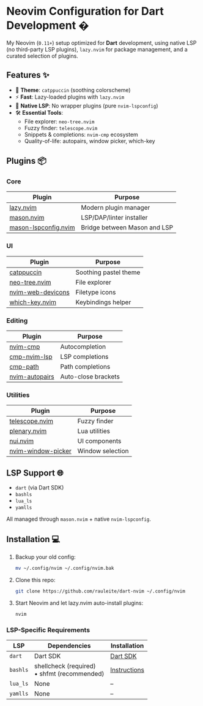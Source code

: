 # Neovim Configuration for Dart Development �

My Neovim (`0.11+`) setup optimized for **Dart** development, using native LSP (no third-party LSP plugins), `lazy.nvim` for package management, and a curated selection of plugins.

## Features ✨

- 🎨 **Theme**: `catppuccin` (soothing colorscheme)
- ⚡ **Fast**: Lazy-loaded plugins with `lazy.nvim`
- 🧩 **Native LSP**: No wrapper plugins (pure `nvim-lspconfig`)
- 🛠 **Essential Tools**:
  - File explorer: `neo-tree.nvim`
  - Fuzzy finder: `telescope.nvim`
  - Snippets & completions: `nvim-cmp` ecosystem
  - Quality-of-life: autopairs, window picker, which-key

## Plugins 📦

### Core
| Plugin | Purpose |
|--------|---------|
| [lazy.nvim](https://github.com/folke/lazy.nvim) | Modern plugin manager |
| [mason.nvim](https://github.com/williamboman/mason.nvim) | LSP/DAP/linter installer |
| [mason-lspconfig.nvim](https://github.com/williamboman/mason-lspconfig.nvim) | Bridge between Mason and LSP |

### UI
| Plugin | Purpose |
|--------|---------|
| [catppuccin](https://github.com/catppuccin/nvim) | Soothing pastel theme |
| [neo-tree.nvim](https://github.com/nvim-neo-tree/neo-tree.nvim) | File explorer |
| [nvim-web-devicons](https://github.com/nvim-tree/nvim-web-devicons) | Filetype icons |
| [which-key.nvim](https://github.com/folke/which-key.nvim) | Keybindings helper |

### Editing
| Plugin | Purpose |
|--------|---------|
| [nvim-cmp](https://github.com/hrsh7th/nvim-cmp) | Autocompletion |
| [cmp-nvim-lsp](https://github.com/hrsh7th/cmp-nvim-lsp) | LSP completions |
| [cmp-path](https://github.com/hrsh7th/cmp-path) | Path completions |
| [nvim-autopairs](https://github.com/windwp/nvim-autopairs) | Auto-close brackets |

### Utilities
| Plugin | Purpose |
|--------|---------|
| [telescope.nvim](https://github.com/nvim-telescope/telescope.nvim) | Fuzzy finder |
| [plenary.nvim](https://github.com/nvim-lua/plenary.nvim) | Lua utilities |
| [nui.nvim](https://github.com/MunifTanjim/nui.nvim) | UI components |
| [nvim-window-picker](https://github.com/s1n7ax/nvim-window-picker) | Window selection |

## LSP Support 🌐

- `dart` (via Dart SDK)
- `bashls`
- `lua_ls`
- `yamlls`

All managed through `mason.nvim` + native `nvim-lspconfig`.

## Installation 💻

1. Backup your old config:
   ```sh
   mv ~/.config/nvim ~/.config/nvim.bak
   ```
2. Clone this repo:
   ```sh
   git clone https://github.com/rauleite/dart-nvim ~/.config/nvim
   ```
3. Start Neovim and let lazy.nvim auto-install plugins:
   ```sh
   nvim
   ```
### LSP-Specific Requirements

| LSP        | Dependencies                                                                 | Installation                                                                                     |
|------------|------------------------------------------------------------------------------|--------------------------------------------------------------------------------------------------|
| `dart`     | Dart SDK                                                                     | [Dart SDK](https://dart.dev/get-dart)                                                            |
| `bashls`   | shellcheck (required)<br>• shfmt (recommended)                               | [Instructions](https://github.com/bash-lsp/bash-language-server?tab=readme-ov-file#dependencies) |
| `lua_ls`   | None                                                                         | –                                                                                                |
| `yamlls`   | None                                                                         | –                                                                                                |

